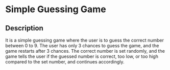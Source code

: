 # Simple Guessing Game

## Description
It is a simple guessing game where the user is to guess the correct number between 0 to 9.
The user has only 3 chances to guess the game, and the game restarts after 3 chances. The correct number is set randomly, and the game tells the user if the guessed number is correct, too low, or too high compared to the set number, and continues accordingly.
